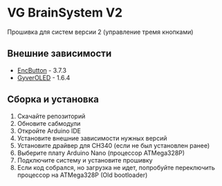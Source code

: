 # VG BrainSystem V2
Прошивка для систем версии 2 (управление тремя кнопками)

## Внешние зависимости

 - [EncButton](https://github.com/GyverLibs/EncButton) - 3.7.3
 - [GyverOLED](https://github.com/GyverLibs/GyverOLED) - 1.6.4

## Сборка и установка

 1. Скачайте репозиторий
 2. Обновите сабмодули
 3. Откройте Arduino IDE
 4. Установите внешние зависимости нужных версий
 5. Установите драйвер для CH340 (если не был установлен ранее)
 6. Выберите плату Arduino Nano (процессор ATMega328P)
 7. Подключите систему и установите прошивку
 8. Если код собрался, но загрузка не идет, попробуйте переключить процессор на ATMega328P (Old bootloader)